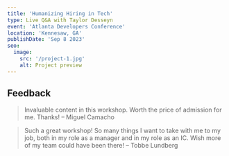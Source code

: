 ```yaml
---
title: 'Humanizing Hiring in Tech'
type: Live Q&A with Taylor Desseyn
event: 'Atlanta Developers Conference'
location: 'Kennesaw, GA'
publishDate: 'Sep 8 2023'
seo:
  image:
    src: '/project-1.jpg'
    alt: Project preview
---
```


## Feedback

> Invaluable content in this workshop. Worth the price of admission for me. Thanks! – Miguel Camacho

> Such a great workshop! So many things I want to take with me to my job, both in my role as a manager and in my role as an IC. Wish more of my team could have been there! – Tobbe Lundberg
